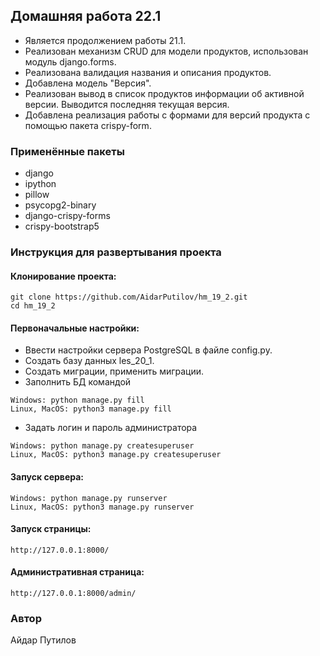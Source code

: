 ## Домашняя работа 22.1
- Является продолжением работы 21.1.
- Реализован механизм CRUD для модели продуктов, использован модуль django.forms.
- Реализована валидация названия и описания продуктов.
- Добавлена модель "Версия".
- Реализован вывод в список продуктов информации об активной версии. Выводится последняя текущая версия.
- Добавлена реализация работы с формами для версий продукта с помощью пакета crispy-form.

### Применённые пакеты
- django
- ipython
- pillow
- psycopg2-binary
- django-crispy-forms
- crispy-bootstrap5

### Инструкция для развертывания проекта

#### Клонирование проекта:
```
git clone https://github.com/AidarPutilov/hm_19_2.git
cd hm_19_2
```
#### Первоначальные настройки:
- Ввести настройки сервера PostgreSQL в файле config.py.
- Создать базу данных les_20_1.
- Создать миграции, применить миграции.
- Заполнить БД командой
```
Windows: python manage.py fill
Linux, MacOS: python3 manage.py fill
```
- Задать логин и пароль администратора
```
Windows: python manage.py createsuperuser
Linux, MacOS: python3 manage.py createsuperuser
```
#### Запуск сервера:
```
Windows: python manage.py runserver
Linux, MacOS: python3 manage.py runserver
```
#### Запуск страницы:
```
http://127.0.0.1:8000/
```
#### Административная страница:
```
http://127.0.0.1:8000/admin/
```
### Автор
Айдар Путилов
